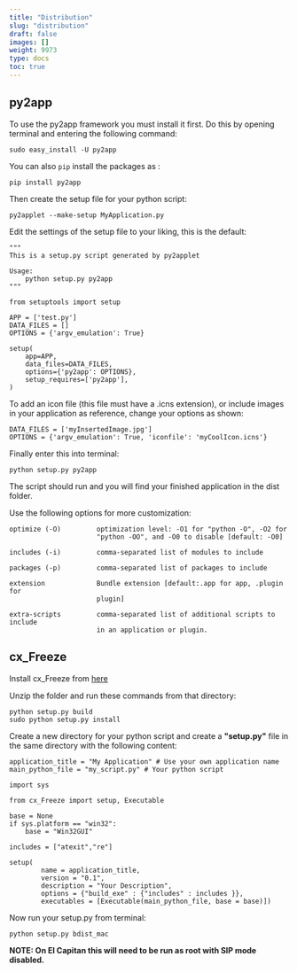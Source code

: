 ```yaml
---
title: "Distribution"
slug: "distribution"
draft: false
images: []
weight: 9973
type: docs
toc: true
---
```


## py2app
To use the py2app framework you must install it first. Do this by opening terminal and entering the following command:

    sudo easy_install -U py2app

You can also `pip` install the packages as :
    
    pip install py2app 

Then create the setup file for your python script:

    py2applet --make-setup MyApplication.py


Edit the settings of the setup file to your liking, this is the default:


    """
    This is a setup.py script generated by py2applet
    
    Usage:
        python setup.py py2app
    """
    
    from setuptools import setup
    
    APP = ['test.py']
    DATA_FILES = []
    OPTIONS = {'argv_emulation': True}
    
    setup(
        app=APP,
        data_files=DATA_FILES,
        options={'py2app': OPTIONS},
        setup_requires=['py2app'],
    )

To add an icon file (this file must have a .icns extension), or include images in your application as reference, change your options as shown:

    DATA_FILES = ['myInsertedImage.jpg']
    OPTIONS = {'argv_emulation': True, 'iconfile': 'myCoolIcon.icns'}

Finally enter this into terminal:

    python setup.py py2app

The script should run and you will find your finished application in the dist folder.

Use the following options for more customization:

    optimize (-O)         optimization level: -O1 for "python -O", -O2 for
                          "python -OO", and -O0 to disable [default: -O0]
    
    includes (-i)         comma-separated list of modules to include
    
    packages (-p)         comma-separated list of packages to include
    
    extension             Bundle extension [default:.app for app, .plugin for
                          plugin]
    
    extra-scripts         comma-separated list of additional scripts to include
                          in an application or plugin.

## cx_Freeze
Install cx_Freeze from [here][1]

Unzip the folder and run these commands from that directory:

    python setup.py build
    sudo python setup.py install

Create a new directory for your python script and create a **"setup.py"** file in the same directory with the following content:

    application_title = "My Application" # Use your own application name
    main_python_file = "my_script.py" # Your python script
    
    import sys
    
    from cx_Freeze import setup, Executable
    
    base = None
    if sys.platform == "win32":
        base = "Win32GUI"
    
    includes = ["atexit","re"]
    
    setup(
            name = application_title,
            version = "0.1",
            description = "Your Description",
            options = {"build_exe" : {"includes" : includes }},
            executables = [Executable(main_python_file, base = base)])

Now run your setup.py from terminal:

    python setup.py bdist_mac

**NOTE: On El Capitan this will need to be run as root with SIP mode disabled.**

  [1]: https://sourceforge.net/projects/cx-freeze/files/4.3.1/cx_Freeze-4.3.1.tar.gz/download?use_mirror=kent&download=

